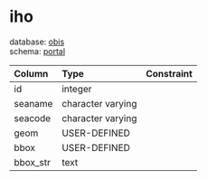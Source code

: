 # iho
database: [obis](../)  
schema: [portal](portal)  

|Column|Type|Constraint|
|:---|:---|:---|
|id|integer||
|seaname|character varying||
|seacode|character varying||
|geom|USER-DEFINED||
|bbox|USER-DEFINED||
|bbox_str|text||
